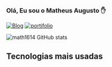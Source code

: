 ### Olá, Eu sou o Matheus Augusto ✋

[![Blog](https://img.shields.io/badge/LinkedIn-0077B5?style=for-the-badge&logo=linkedin&logoColor=white)](https://www.linkedin.com/in/matheus-augusto-bbb37321b/) 
[![portifolio](https://img.shields.io/badge/Portfólio-000000?style=for-the-badge&logo=About.me&logoColor=white)](https://matheusaugusto.netlify.app/ )

![math1614 GitHub stats](https://github-readme-stats.vercel.app/api?username=math1614&show_icons=true&theme=radical)

## Tecnologias mais usadas 

<div style="display: inline_block"><br/>
<img align="center" alt="" src="https://img.shields.io/badge/Tailwind_CSS-38B2AC?style=for-the-badge&logo=tailwind-css&logoColor=white" />
<img align="center" alt="" src="https://img.shields.io/badge/JavaScript-F7DF1E?style=for-the-badge&logo=javascript&logoColor=black" />
<img align="center" alt="" src="https://img.shields.io/badge/Node.js-43853D?style=for-the-badge&logo=node.js&logoColor=white" />
<img align="center" alt="" src="https://img.shields.io/badge/React-20232A?style=for-the-badge&logo=react&logoColor=61DAFB" />
<img align="center" alt="" src="https://img.shields.io/badge/Python-14354C?style=for-the-badge&logo=python&logoColor=white" />
<img align="center" alt="" src="https://img.shields.io/badge/PHP-777BB4?style=for-the-badge&logo=php&logoColor=white" />
<img align="center" alt="" src="https://img.shields.io/badge/Laravel-FF2D20?style=for-the-badge&logo=laravel&logoColor=white" />
<img align="center" alt="" src="https://img.shields.io/badge/MySQL-00000F?style=for-the-badge&logo=mysql&logoColor=white" />

